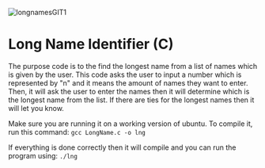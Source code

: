 ![longnamesGIT1](https://github.com/SiymX/Long_Names/assets/63435885/6be44bd8-0a4a-4821-ad7f-4352e8d524fc)


# Long Name Identifier (C)

The purpose code is to the find the longest name from a list of names which is given by the user. This code asks the user to input a number which is represented by "n" and it means the amount of names they want to enter. Then, it will ask the user to enter the names then it will
determine which is the longest name from the list. If there are ties for the longest names then it will let you know. 

Make sure you are running it on a working version of ubuntu. To compile it, run this command: ```gcc LongName.c -o lng```

If everything is done correctly then it will compile and you can run the program using: ```./lng```
